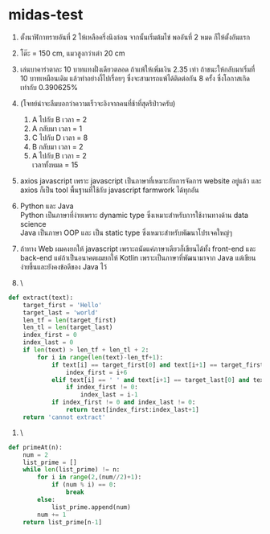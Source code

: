 # midas-test

1. ตั้งนาฬิกาทรายอันที่ 2 ให้เหลือครึ่งนึงก่อน จากนั้นเริ่มต้มไข่ พออันที่ 2 หมด ก็ให้ตั้งอันแรก
1. โต๊ะ = 150 cm, แมวสูงกว่าเต่า 20 cm
1. เล่นบาคาร่าตาละ 10 บาทแทงฝั่งเดียวตลอด ถ้าแพ้ให้เพิ่มเงิน 2.35 เท่า ถ้าชนะให้กลับมาเริ่มที่ 10 บาทเหมือนเดิม แล้วทำอย่างงี้ไปเรื่อยๆ ซึ่งจะสามารถแพ้ได้ติดต่อกัน 8 ครั้ง ซึ่งโอกาสเกิดเท่ากับ 0.390625%

1. (โจทย์น่าจะลืมบอกว่าความเร็วจะอิงจากคนที่ช้าที่สุดรึป่าวครับ)
    1. A ไปกับ B เวลา = 2
    1. A กลับมา เวลา = 1
    1. C ไปกับ D เวลา = 8
    1. B กลับมา เวลา = 2
    1. A ไปกับ ฺB เวลา = 2\
เวลาทั้งหมด = 15

1. axios javascript เพราะ javascript เป็นภาษาที่เหมาะกับการจัดการ website อยู่แล้ว และ axios ก็เป็น tool พื้นฐานที่ใช้กับ javascript farmwork ได้ทุกอัน

1. Python และ Java\
Python เป็นภาษาที่ง่ายเพราะ dynamic type ซึ่งเหมาะสำหรับการใช้งานทางด้าน data science\
Java เป็นภาษา OOP และ เป็น static type ซึ่งเหมาะสำหรับพัฒนาโปรเจคใหญ่ๆ

1. ถ้าทาง Web ผมคงยกให้ javascript เพราะถนัดแค่ภาษาเดียวก็เขียนได้ทั้ง front-end และ back-end แต่ถ้าเป็นอนาคตผมยกให้ Kotlin เพราะเป็นภาษาที่พัฒนามาจาก Java แต่เขียนง่ายขึ้นและยังคงข้อดีของ Java ไว้

1. \

```python
def extract(text):
    target_first = 'Hello'
    target_last = 'world'
    len_tf = len(target_first)
    len_tl = len(target_last)
    index_first = 0
    index_last = 0
    if len(text) > len_tf + len_tl + 2:
        for i in range(len(text)-len_tf+1):
            if text[i] == target_first[0] and text[i+1] == target_first[1] and text[i+2] == target_first[2] and text[i+3] == target_first[3] and text[i+4] == target_first[4] and text[i+5] == ' ':
                index_first = i+6
            elif text[i] == ' ' and text[i+1] == target_last[0] and text[i+2] == target_last[1] and text[i+3] == target_last[2] and text[i+4] == target_last[3] and text[i+5] == target_last[4]:
                if index_first != 0:
                    index_last = i-1
            if index_first != 0 and index_last != 0:
                return text[index_first:index_last+1]
    return 'cannot extract'
```

1. \

```python
def primeAt(n):
    num = 2
    list_prime = []
    while len(list_prime) != n:
        for i in range(2,(num//2)+1):
            if (num % i) == 0:  
                break
        else:
            list_prime.append(num)
        num += 1
    return list_prime[n-1]
```
